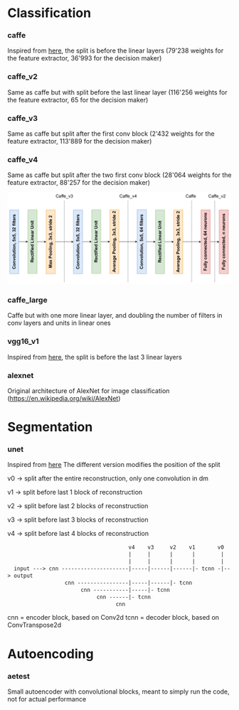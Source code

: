 # Classification
### caffe
Inspired from [here](https://github.com/BVLC/caffe/blob/master/examples/cifar10/cifar10_quick_train_test.prototxt), the split is before the linear layers (79'238 weights for the feature extractor, 36'993 for the decision maker)

### caffe_v2
Same as caffe but with split before the last linear layer (116'256 weights for the feature extractor, 65 for the decision maker)

### caffe_v3
Same as caffe but split after the first conv block (2'432 weights for the feature extractor, 113'889 for the decision maker)

### caffe_v4
Same as caffe but split after the two first conv block (28'064 weights for the feature extractor, 88'257 for the decision maker)

![caffe architecture](img/caffearchi.png)

### caffe_large
Caffe but with one more linear layer, and doubling the number of filters in conv layers and units in linear ones

### vgg16_v1
Inspired from [here](https://iq.opengenus.org/vgg16/), the split is before the last 3 linear layers

### alexnet
Original architecture of AlexNet for image classification (https://en.wikipedia.org/wiki/AlexNet)


# Segmentation
### unet
Inspired from [here](https://medium.com/analytics-vidhya/unet-implementation-in-pytorch-idiot-developer-da40d955f201)
The different version modifies the position of the split

v0 -> split after the entire reconstruction, only one convolution in dm

v1 -> split before last 1 block of reconstruction

v2 -> split before last 2 blocks of reconstruction

v3 -> split before last 3 blocks of reconstruction

v4 -> split before last 4 blocks of reconstruction

```
                                      v4    v3     v2    v1       v0
                                      |     |      |      |        |
                                      |     |      |      |        |
  input ---> cnn ---------------------|-----|------|------|- tcnn -|--> output
                  cnn ----------------|-----|------|- tcnn
                       cnn -----------|-----|- tcnn
                            cnn ------|- tcnn
                                  cnn
```

  cnn = encoder block, based on Conv2d
  tcnn = decoder block, based on ConvTranspose2d


# Autoencoding
### aetest
Small autoencoder with convolutional blocks, meant to simply run the code, not for actual performance